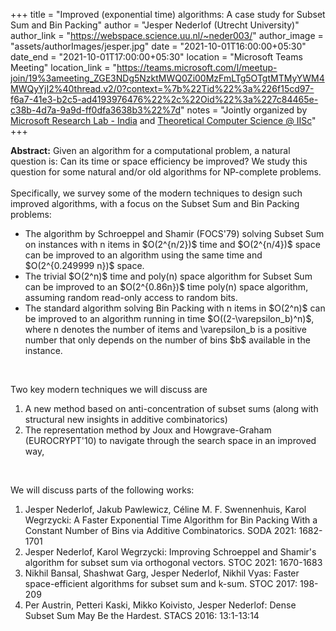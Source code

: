 +++
title = "Improved (exponential time) algorithms: A case study for Subset Sum and Bin Packing"
author = "Jesper Nederlof (Utrecht University)"
author_link = "https://webspace.science.uu.nl/~neder003/"
author_image = "assets/authorImages/jesper.jpg"
date = "2021-10-01T16:00:00+05:30"
date_end = "2021-10-01T17:00:00+05:30"
location = "Microsoft Teams Meeting"
location_link = "https://teams.microsoft.com/l/meetup-join/19%3ameeting_ZGE3NDg5NzktMWQ0Zi00MzFmLTg5OTgtMTMyYWM4MWQyYjI2%40thread.v2/0?context=%7b%22Tid%22%3a%226f15cd97-f6a7-41e3-b2c5-ad4193976476%22%2c%22Oid%22%3a%227c84465e-c38b-4d7a-9a9d-ff0dfa3638b3%22%7d"
notes = "Jointly organized by <a href = "https://www.microsoft.com/en-us/research/lab/microsoft-research-india/" target= "_blank">Microsoft Research Lab - India</a> and <a href='https://www.csa.iisc.ac.in/theoretical-computer-science/' target= "_blank">Theoretical Computer Science @ IISc</a>"
+++

<b>Abstract:</b> Given an algorithm for a computational problem, a natural question is: Can its time or space efficiency
be improved? We study this question for some natural and/or old algorithms for NP-complete problems.
<br><br>
Specifically, we survey some of the modern techniques to design such improved algorithms, with a focus on the Subset Sum and Bin Packing problems:
<ul>
<li>The algorithm by Schroeppel and Shamir (FOCS'79) solving Subset Sum on instances with n items in $O(2^{n/2})$ time
and $O(2^{n/4})$ space can be improved to an algorithm using the same time and $O(2^{0.249999 n})$ space.

<li>The trivial $O(2^n)$ time and poly(n) space algorithm for Subset Sum can be improved to an $O(2^{0.86n})$ time
poly(n) space algorithm, assuming random read-only access to random bits.
<li>The standard algorithm solving Bin Packing with n items in $O(2^n)$ can be improved to an algorithm running in time
$O((2-\varepsilon_b)^n)$, where n denotes the number of items and \varepsilon_b is a positive number that only depends on the number of
bins $b$ available in the instance.
</ul>
<br>


Two key modern techniques we will discuss are
<ol>
<li>A new method based on anti-concentration of subset sums (along with structural new insights in additive combinatorics)
<li>The representation method by Joux and Howgrave-Graham (EUROCRYPT'10) to navigate through the search space in an improved way,
</ol>

<br>


 We will discuss parts of the following works:
<ol>
<li>Jesper Nederlof, Jakub Pawlewicz, Céline M. F. Swennenhuis, Karol Wegrzycki: A Faster Exponential Time Algorithm for
Bin Packing With a Constant Number of Bins via Additive Combinatorics. SODA 2021: 1682-1701
<br>
<li>Jesper Nederlof, Karol Wegrzycki: Improving Schroeppel and Shamir's algorithm for subset sum via orthogonal vectors. STOC 2021: 1670-1683
<br>
<li>Nikhil Bansal, Shashwat Garg, Jesper Nederlof, Nikhil Vyas: Faster space-efficient algorithms for subset sum and k-sum. STOC 2017: 198-209
<br>
<li>Per Austrin, Petteri Kaski, Mikko Koivisto, Jesper Nederlof: Dense Subset Sum May Be the Hardest. STACS 2016: 13:1-13:14
</ol>